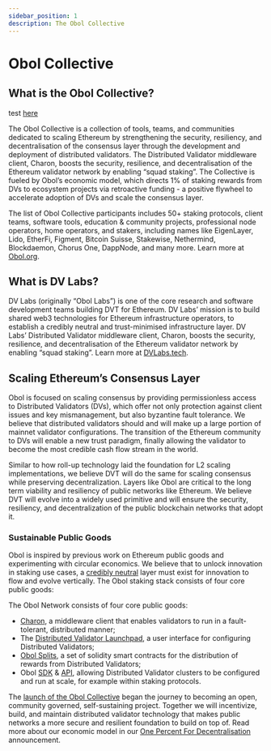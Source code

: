 ```yaml
---
sidebar_position: 1
description: The Obol Collective
---
```


# Obol Collective

## What is the Obol Collective?

test [here](../../docs/int/Overview)

The Obol Collective is a collection of tools, teams, and communities dedicated to scaling Ethereum by strengthening the security, resiliency, and decentralisation of the consensus layer through the development and deployment of distributed validators. The Distributed Validator middleware client, Charon, boosts the security, resilience, and decentralisation of the Ethereum validator network by enabling “squad staking”. The Collective is fueled by Obol’s economic model, which directs 1% of staking rewards from DVs to ecosystem projects via retroactive funding - a positive flywheel to accelerate adoption of DVs and scale the consensus layer.

The list of Obol Collective participants includes 50+ staking protocols, client teams, software tools, education & community projects, professional node operators, home operators, and stakers, including names like EigenLayer, Lido, EtherFi, Figment, Bitcoin Suisse, Stakewise, Nethermind, Blockdaemon, Chorus One, DappNode, and many more. Learn more at [Obol.org](https://obol.org).

## What is DV Labs?​

DV Labs (originally “Obol Labs”) is one of the core research and software development teams building DVT for Ethereum. DV Labs’ mission is to build shared web3 technologies for Ethereum infrastructure operators, to establish a credibly neutral and trust-minimised infrastructure layer. DV Labs’ Distributed Validator middleware client, Charon, boosts the security, resilience, and decentralisation of the Ethereum validator network by enabling “squad staking”. Learn more at [DVLabs.tech](https://dvlabs.tech).

## Scaling Ethereum’s Consensus Layer​

Obol is focused on scaling consensus by providing permissionless access to Distributed Validators (DVs), which offer not only protection against client issues and key mismanagement, but also byzantine fault tolerance. We believe that distributed validators should and will make up a large portion of mainnet validator configurations. The transition of the Ethereum community to DVs will enable a new trust paradigm, finally allowing the validator to become the most credible cash flow stream in the world. 

Similar to how roll-up technology laid the foundation for L2 scaling implementations, we believe DVT will do the same for scaling consensus while preserving decentralization. Layers like Obol are critical to the long term viability and resiliency of public networks like Ethereum. We believe DVT will evolve into a widely used primitive and will ensure the security, resiliency, and decentralization of the public blockchain networks that adopt it.

### Sustainable Public Goods

Obol is inspired by previous work on Ethereum public goods and experimenting with circular economics. We believe that to unlock innovation in staking use cases, a [credibly neutral](https://blog.obol.org/why-we-built-charon-as-a-middleware/) layer must exist for innovation to flow and evolve vertically. The Obol staking stack consists of four core public goods:

The Obol Network consists of four core public goods:
- [Charon](../../learn/charon/intro.md), a middleware client that enables validators to run in a fault-tolerant, distributed manner;
- The [Distributed Validator Launchpad](../../learn/intro/launchpad.md), a user interface for configuring Distributed Validators;
- [Obol Splits](../../learn/intro/obol-splits.mdx), a set of solidity smart contracts for the distribution of rewards from Distributed Validators;
- Obol [SDK](../../sdk/index.md) & [API](https://docs.obol.org/api), allowing Distributed Validator clusters to be configured and run at scale, for example within staking protocols. 

The [launch of the Obol Collective](https://blog.obol.org/announcing-the-obol-collective/) began the journey to becoming an open, community governed, self-sustaining project. Together we will incentivize, build, and maintain distributed validator technology that makes public networks a more secure and resilient foundation to build on top of. Read more about our economic model in our [One Percent For Decentralisation](https://blog.obol.tech/1-percent-for-decentralisation/) announcement.
